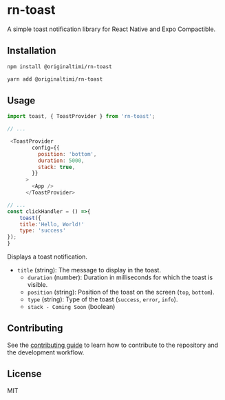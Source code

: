 # rn-toast

A simple toast notification library for React Native and Expo Compactible.

## Installation

```sh
npm install @originaltimi/rn-toast
```
```sh
yarn add @originaltimi/rn-toast
```

## Usage

```js
import toast, { ToastProvider } from 'rn-toast';

// ...

 <ToastProvider
        config={{
          position: 'bottom',
          duration: 5000,
          stack: true,
        }}
      >
        <App />
      </ToastProvider>

// ...
const clickHandler = () =>{
    toast({
    title:'Hello, World!'
    type: 'success'
});
}
```

Displays a toast notification.

- `title` (string): The message to display in the toast.
    - `duration` (number): Duration in milliseconds for which the toast is visible.
    - `position` (string): Position of the toast on the screen (`top`, `bottom`).
    - `type` (string): Type of the toast (`success`, `error`, `info`).
    - `stack - Coming Soon` (boolean)

## Contributing

See the [contributing guide](CONTRIBUTING.md) to learn how to contribute to the repository and the development workflow.

## License

MIT